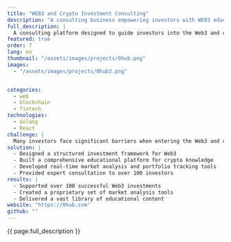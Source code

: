 ```yaml
---
title: "WEB3 and Crypto Investment Consulting"
description: "A consulting business empowering investors with WEB3 education and crypto exchange opportunities"
full_description: |
  A consulting platform designed to guide investors into the Web3 and cryptocurrency markets through tailored investment strategies, educational resources, and market intelligence tools. Zerohub combines expertise in investment management and Web3 to simplify complex crypto opportunities for investors.
featured: true
order: 7
lang: en
thumbnail: "/assets/images/projects/0hub.png"
images:
  - "/assets/images/projects/0hub2.png"


categories:
  - web
  - blockchain
  - fintech
technologies:
  - Golang
  - React
challenge: |
  Many investors face significant barriers when entering the Web3 and cryptocurrency markets, such as lack of knowledge, complex investment strategies, and fast-changing market conditions. Zerohub needed to address these challenges by offering a structured, accessible platform.
solution: |
  - Designed a structured investment framework for Web3
  - Built a comprehensive educational platform for crypto knowledge
  - Developed real-time market analysis and portfolio tracking tools
  - Provided expert consultation to over 100 investors
results: |
  - Supported over 100 successful Web3 investments
  - Created a proprietary set of market analysis tools
  - Delivered a vast library of educational content
website: "https://0hub.com"
github: ""
---
```


{{ page.full_description }}